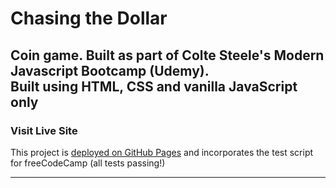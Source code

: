 # Chasing the Dollar
**Coin game. Built as part of Colte Steele's Modern Javascript Bootcamp (Udemy).**<br>
Built using HTML, CSS and vanilla JavaScript only
---

### Visit Live Site

This project is [deployed on GitHub Pages](https://makeitback.github.io/Chasing-the-dollar-game/) and incorporates the test script for freeCodeCamp (all tests passing!)

---
